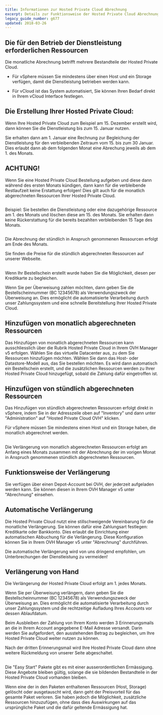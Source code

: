 ```yaml
---
title: Informationen zur Hosted Private Cloud Abrechnung
excerpt: Details zur Funktionsweise der Hosted Private Cloud Abrechnung.
legacy_guide_number: g677
updated: 2018-03-26
---
```



## 


## Die für den Betrieb der Dienstleistung erforderlichen Ressourcen
Die monatliche Abrechnung betrifft mehrere Bestandteile der Hosted Private Cloud.


- Für vSphere müssen Sie mindestens über einen Host und ein Storage verfügen, damit die Dienstleistung betrieben werden kann.

- Für vCloud ist das System automatisiert, Sie können Ihren Bedarf direkt in Ihrem vCloud Interface festlegen.




## Die Erstellung Ihrer Hosted Private Cloud:
Wenn Ihre Hosted Private Cloud zum Beispiel am 15. Dezember erstellt wird, dann können Sie die Dienstleistung bis zum 15. Januar nutzen.

Sie erhalten dann am 1. Januar eine Rechnung zur Begleichung der Dienstleistung für den verbleibenden Zeitraum vom 15. bis zum 30 Januar. Dies erlaubt dann ab dem folgenden Monat eine Abrechung jeweils ab dem 1. des Monats.

## ACHTUNG!
Wenn Sie eine Hosted Private Cloud Bestellung aufgeben und diese dann während des ersten Monats kündigen, dann kann für die verbleibende Restlaufzeit keine Erstattung erfolgen!
Dies gilt auch für die monatlich abgerechneten Ressourcen Ihrer Hosted Private Cloud.


## 
Beispiel: Sie bestellen die Dienstleistung oder eine dazugehörige Ressource am 1. des Monats und löschen diese am 15. des Monats. Sie erhalten dann keine Rückerstattung für die bereits bezahlten verbleibenden 15 Tage des Monats.


## 
Die Abrechnung der stündlich in Anspruch genommenen Ressourcen erfolgt am Ende des Monats.

Sie finden die Preise für die stündlich abgerechneten Ressourcen auf unserer Webseite.


## 
Wenn Ihr Bestellschein erstellt wurde haben Sie die Möglichkeit, diesen per Kreditkarte zu begleichen.

Wenn Sie per Überweisung zahlen möchten, dann geben Sie die Bestellscheinnummer (BC 12345678) als Verwendungszweck der Überweisung an. Dies ermöglicht die automatisierte Verarbeitung durch unser Zahlungssystem und eine schnelle Bereitstellung Ihrer Hosted Private Cloud.


## Hinzufügen von monatlich abgerechneten Ressourcen
Das Hinzufügen von monatlich abgerechneten Ressourcen kann ausschliesslich über die Rubrik Hosted Private Cloud in Ihrem OVH Manager v5 erfolgen.
Wählen Sie das virtuelle Datacenter aus, zu dem Sie Ressourcen hinzufügen möchten. Wählen Sie dann das Host- oder Datastore-Modell aus, das Sie bestellen möchten. Es wird dann automatisch ein Bestellschein erstellt, und die zusätzlichen Ressourcen werden zu Ihrer Hosted Private Cloud hinzugefügt, sobald die Zahlung dafür eingetroffen ist.


## Hinzufügen von stündlich abgerechneten Ressourcen
Das Hinzufügen von stündlich abgerechneten Ressourcen erfolgt direkt in vSphere, indem Sie in der Adresszeile oben auf "Inventory" und dann unter "Administration" auf "Hosted Private Cloud OVH" klicken.

Für vSphere müssen Sie mindestens einen Host und ein Storage haben, die monatlich abgerechnet werden.


## 
Die Verlängerung von monatlich abgerechneten Ressourcen erfolgt am Anfang eines Monats zusammen mit der Abrechnung der im vorigen Monat in Anspruch genommenen stündlich abgerechneten Ressourcen.


## Funktionsweise der Verlängerung
Sie verfügen über einen Depot-Account bei OVH, der jederzeit aufgeladen werden kann. Sie können diesen in Ihrem OVH Manager v5 unter "Abrechnung" einsehen.


## Automatische Verlängerung
Die Hosted Private Cloud nutzt eine stillschweigende Vereinbarung für die monatliche Verlängerung. Sie können dafür eine Zahlungsart festlegen: Kreditkarte oder Bankkonto.
Dies erlaubt die Einrichtung einer automatischen Abbuchung für die Verlängerung. 
Diese Konfiguration können Sie in Ihrem OVH Manager v5 unter "Abrechnung" durchführen.

Die automatische Verlängerung wird von uns dringend empfohlen, um Unterbrechungen der Dienstleistung zu vermeiden!


## Verlängerung von Hand
Die Verlängerung der Hosted Private Cloud erfolgt am 1. jedes Monats.

Wenn Sie per Überweisung verlängern, dann geben Sie die Bestellscheinnummer (BC 12345678) als Verwendungszweck der Überweisung an. Dies ermöglicht die automatisierte Verarbeitung durch unser Zahlungssystem und die rechtzeitige Aufladung Ihres Accounts vor dessen Ablaufdatum.

Beim Ausbleiben der Zahlung von Ihrem Konto werden 3 Erinnerungsmails an die in Ihrem Account angegebene E-Mail Adresse versandt. Darin werden Sie aufgefordert, den ausstehenden Betrag zu begleichen, um Ihre Hosted Private Cloud weiter nutzen zu können.

Nach der dritten Erinnerungsmail wird Ihre Hosted Private Cloud dann ohne weitere Rückmeldung von unserer Seite abgeschaltet.


## 
Die "Easy Start" Pakete gibt es mit einer ausserordentlichen Ermässigung. Diese Angebote bleiben gültig, solange die sie bildenden Bestandteile in der Hosted Private Cloud vorhanden bleiben.

Wenn eine der in den Paketen enthaltenen Ressourcen (Host, Storage) gelöscht oder ausgetauscht wird, dann geht der Preisvorteil für das gesamte Paket verloren. Sie haben jedoch die Möglichkeit, zusätzliche Ressourcen hinzuzufügen, ohne dass dies Auswirkungen auf das ursprüngliche Paket und die dafür geltende Ermässigung hat.

